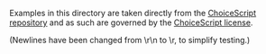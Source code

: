 Examples in this directory are taken directly from the [ChoiceScript repository](https://github.com/dfabulich/choicescript)
and as such are governed by the [ChoiceScript license](https://github.com/dfabulich/choicescript/blob/master/LICENSE.txt).

(Newlines have been changed from \r\n to \r, to simplify testing.)
